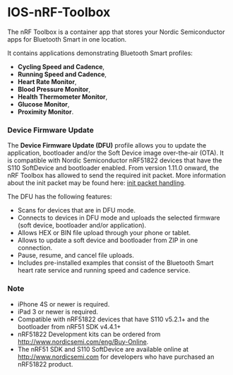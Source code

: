 # IOS-nRF-Toolbox

The nRF Toolbox is a container app that stores your Nordic Semiconductor apps for Bluetooth Smart in one location. 

It contains applications demonstrating Bluetooth Smart profiles: 
* **Cycling Speed and Cadence**, 
* **Running Speed and Cadence**, 
* **Heart Rate Monitor**, 
* **Blood Pressure Monitor**, 
* **Health Thermometer Monitor**, 
* **Glucose Monitor**,
* **Proximity Monitor**. 

### Device Firmware Update

The **Device Firmware Update (DFU)** profile allows you to update the application, bootloader and/or the Soft Device image over-the-air (OTA). It is compatible with Nordic Semiconductor nRF51822 devices that have the S110 SoftDevice and bootloader enabled. From version 1.11.0 onward, the nRF Toolbox has allowed to send the required init packet. More information about the init packet may be found here: [init packet handling](https://github.com/NordicSemiconductor/nRF-Master-Control-Panel/tree/master/init%20packet%20handling).

The DFU has the following features:
- Scans for devices that are in DFU mode.
- Connects to devices in DFU mode and uploads the selected firmware (soft device, bootloader and/or application).
- Allows HEX or BIN file upload through your phone or tablet.
- Allows to update a soft device and bootloader from ZIP in one connection.
- Pause, resume, and cancel file uploads.
- Includes pre-installed examples that consist of the Bluetooth Smart heart rate service and running speed and cadence service.

### Note
- iPhone 4S or newer is required.
- iPad 3 or newer is required.
- Compatible with nRF51822 devices that have S110 v5.2.1+ and the bootloader from nRF51 SDK v4.4.1+
- nRF51822 Development kits can be ordered from http://www.nordicsemi.com/eng/Buy-Online.
- The nRF51 SDK and S110 SoftDevice are available online at http://www.nordicsemi.com for developers who have purchased an nRF51822 product.
